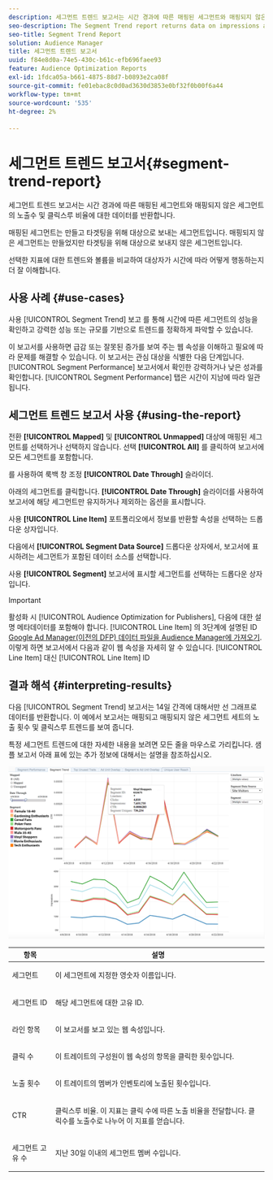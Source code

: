 ```yaml
---
description: 세그먼트 트렌드 보고서는 시간 경과에 따른 매핑된 세그먼트와 매핑되지 않은 세그먼트의 노출수 및 클릭스루 비율에 대한 데이터를 반환합니다. 매핑된 세그먼트는 만들고 타겟팅을 위해 대상으로 보내는 세그먼트입니다. 매핑되지 않은 세그먼트는 만들었지만 타겟팅을 위해 대상으로 보내지 않은 세그먼트입니다. 선택한 지표에 대한 트렌드와 볼륨을 비교하여 대상자가 시간에 따라 어떻게 행동하는지 더 잘 이해합니다.
seo-description: The Segment Trend report returns data on impressions and click-through rates of mapped and unmapped segments over time. A mapped segment is a segment you create and send to a destination for targeting. An unmapped segment is a segment that you've created but have not sent to a destination for targeting. Compare trends and volume for your selected metrics to get a better picture of how your audiences behave over time.
seo-title: Segment Trend Report
solution: Audience Manager
title: 세그먼트 트렌드 보고서
uuid: f84e8d0a-74e5-430c-b61c-efb696faee93
feature: Audience Optimization Reports
exl-id: 1fdca05a-b661-4875-88d7-b0893e2ca08f
source-git-commit: fe01ebac8c0d0ad3630d3853e0bf32f0b00f6a44
workflow-type: tm+mt
source-wordcount: '535'
ht-degree: 2%

---
```


# 세그먼트 트렌드 보고서{#segment-trend-report}

세그먼트 트렌드 보고서는 시간 경과에 따른 매핑된 세그먼트와 매핑되지 않은 세그먼트의 노출수 및 클릭스루 비율에 대한 데이터를 반환합니다.

매핑된 세그먼트는 만들고 타겟팅을 위해 대상으로 보내는 세그먼트입니다. 매핑되지 않은 세그먼트는 만들었지만 타겟팅을 위해 대상으로 보내지 않은 세그먼트입니다.

선택한 지표에 대한 트렌드와 볼륨을 비교하여 대상자가 시간에 따라 어떻게 행동하는지 더 잘 이해합니다.

## 사용 사례 {#use-cases}

사용 [!UICONTROL Segment Trend] 보고 를 통해 시간에 따른 세그먼트의 성능을 확인하고 강력한 성능 또는 규모를 기반으로 트렌드를 정확하게 파악할 수 있습니다.

이 보고서를 사용하면 급감 또는 잘못된 증가를 보여 주는 웹 속성을 이해하고 필요에 따라 문제를 해결할 수 있습니다. 이 보고서는 관심 대상을 식별한 다음 단계입니다. [!UICONTROL Segment Performance] 보고서에서 확인한 강력하거나 낮은 성과를 확인합니다. [!UICONTROL Segment Performance] 탭은 시간이 지남에 따라 일관됩니다.

## 세그먼트 트렌드 보고서 사용 {#using-the-report}

전환 **[!UICONTROL Mapped]** 및 **[!UICONTROL Unmapped]** 대상에 매핑된 세그먼트를 선택하거나 선택하지 않습니다. 선택 **[!UICONTROL All]** 를 클릭하여 보고서에 모든 세그먼트를 포함합니다.

를 사용하여 룩백 창 조정 **[!UICONTROL Date Through]** 슬라이더.

아래의 세그먼트를 클릭합니다. **[!UICONTROL Date Through]** 슬라이더를 사용하여 보고서에 해당 세그먼트만 유지하거나 제외하는 옵션을 표시합니다.

사용 **[!UICONTROL Line Item]** 포트폴리오에서 정보를 반환할 속성을 선택하는 드롭다운 상자입니다.

다음에서 **[!UICONTROL Segment Data Source]** 드롭다운 상자에서, 보고서에 표시하려는 세그먼트가 포함된 데이터 소스를 선택합니다.

사용 **[!UICONTROL Segment]** 보고서에 표시할 세그먼트를 선택하는 드롭다운 상자입니다.

>[!IMPORTANT]
>
>활성화 시 [!UICONTROL Audience Optimization for Publishers], 다음에 대한 설명 메타데이터를 포함해야 합니다. [!UICONTROL Line Item] 의 3단계에 설명된 ID [Google Ad Manager(이전의 DFP) 데이터 파일을 Audience Manager에 가져오기](../../../reporting/audience-optimization-reports/aor-publishers/import-dfp.md). 이렇게 하면 보고서에서 다음과 같이 웹 속성을 자세히 알 수 있습니다. [!UICONTROL Line Item] 대신 [!UICONTROL Line Item] ID

## 결과 해석 {#interpreting-results}

다음 [!UICONTROL Segment Trend] 보고서는 14일 간격에 대해서만 선 그래프로 데이터를 반환합니다. 이 예에서 보고서는 매핑되고 매핑되지 않은 세그먼트 세트의 노출 횟수 및 클릭스루 트렌드를 보여 줍니다.

특정 세그먼트 트렌드에 대한 자세한 내용을 보려면 모든 줄을 마우스로 가리킵니다. 샘플 보고서 아래 표에 있는 추가 정보에 대해서는 설명을 참조하십시오.

![](assets/publisher_segment_trend.png)

<table id="table_AFE2540583C34835B04584693ADFD26A"> 
 <thead> 
  <tr> 
   <th colname="col1" class="entry"> 항목 </th> 
   <th colname="col2" class="entry"> 설명 </th> 
  </tr>
 </thead>
 <tbody> 
  <tr> 
   <td colname="col1"> <p><span class="wintitle"> 세그먼트</span> </p> </td> 
   <td colname="col2"> <p>이 세그먼트에 지정한 영숫자 이름입니다. </p> </td> 
  </tr> 
  <tr> 
   <td colname="col1"> <p><span class="wintitle"> 세그먼트 ID</span> </p> </td> 
   <td colname="col2"> <p>해당 세그먼트에 대한 고유 ID. </p> </td> 
  </tr> 
  <tr> 
   <td colname="col1"> <p><span class="wintitle"> 라인 항목</span> </p> </td> 
   <td colname="col2"> <p>이 보고서를 보고 있는 웹 속성입니다. </p> </td> 
  </tr> 
  <tr> 
   <td colname="col1"> <p><span class="wintitle"> 클릭 수</span> </p> </td> 
   <td colname="col2"> <p>이 트레이트의 구성원이 웹 속성의 항목을 클릭한 횟수입니다. </p> </td> 
  </tr> 
  <tr> 
   <td colname="col1"> <p><span class="wintitle"> 노출 횟수</span> </p> </td> 
   <td colname="col2"> <p>이 트레이트의 멤버가 인벤토리에 노출된 횟수입니다. </p> </td> 
  </tr> 
  <tr> 
   <td colname="col1"> <p><span class="wintitle"> CTR</span> </p> </td> 
   <td colname="col2"> <p>클릭스루 비율. 이 지표는 클릭 수에 따른 노출 비율을 전달합니다. 클릭수를 노출수로 나누어 이 지표를 얻습니다. </p> </td> 
  </tr> 
  <tr> 
   <td colname="col1"> <p><span class="wintitle"> 세그먼트 고유 수</span> </p> </td> 
   <td colname="col2"> <p>지난 30일 이내의 세그먼트 멤버 수입니다. </p> </td> 
  </tr> 
 </tbody> 
</table>
